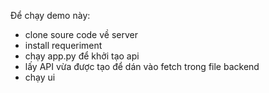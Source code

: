 Để chạy demo này:
- clone soure code về server
- install requeriment
- chạy app.py để khởi tạo api
- lấy API vừa được tạo để dán vào fetch trong file backend
- chạy ui
